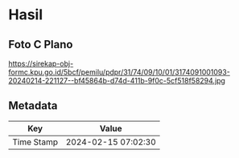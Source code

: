 # Hasil

## Foto C Plano

https://sirekap-obj-formc.kpu.go.id/5bcf/pemilu/pdpr/31/74/09/10/01/3174091001093-20240214-221127--bf45864b-d74d-411b-9f0c-5cf518f58294.jpg


## Metadata

| Key        | Value               |
| ---------- | ------------------- |
| Time Stamp | 2024-02-15 07:02:30 |



